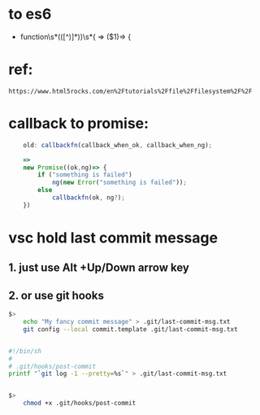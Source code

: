 # to es6

- function\s*\(([^)]*)\)\s\*\{ => (\$1)=> {

# ref:

    https://www.html5rocks.com/en%2Ftutorials%2Ffile%2Ffilesystem%2F%2F

# callback to promise:

```js
    old: callbackfn(callback_when_ok, callback_when_ng);

    =>
    new Promise((ok,ng)=> {
        if ("something is failed")
            ng(new Error("something is failed"));
        else
            callbackfn(ok, ng?);
    })
```

# vsc hold last commit message

## 1. just use Alt +Up/Down arrow key

## 2. or use git hooks

```bash
$>
    echo "My fancy commit message" > .git/last-commit-msg.txt
    git config --local commit.template .git/last-commit-msg.txt


#!/bin/sh
#
# .git/hooks/post-commit
printf "`git log -1 --pretty=%s`" > .git/last-commit-msg.txt


$>
    chmod +x .git/hooks/post-commit
```
